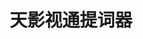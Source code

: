 ﻿---
id: 1944
title: "天影视通提词器"
weight: 1944
version: "2.4.0"
updateTime: "2024-03-28T14:27:34"
debName: "http://113.24.212.22:8090/upload/file/TYST-Teleprompter_2.4.0_0305loongarch64.deb"
debSize: "87.0 MB"
command: "/opt/TYST-Teleprompter/tyst-teleprompter"
compatibility: 3
---